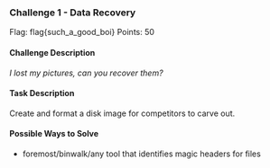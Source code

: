 ### Challenge 1 - Data Recovery
Flag: flag{such_a_good_boi}
Points: 50

#### Challenge Description
*I lost my pictures, can you recover them?*

#### Task Description
Create and format a disk image for competitors to carve out.

#### Possible Ways to Solve
* foremost/binwalk/any tool that identifies magic headers for files
